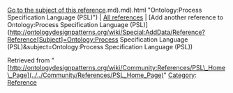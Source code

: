 [Go to the subject of this reference](../../Ontology/Process_Specification_Language_(PSL)).md).md).html "Ontology:Process Specification Language (PSL)") | [All references](../../Community/References.1 "Community:References") | [Add another reference to Ontology:Process Specification Language (PSL)](http://ontologydesignpatterns.org/wiki/Special:AddData/Reference?Reference[Subject]=Ontology:Process Specification Language (PSL)&subject=Ontology:Process Specification Language (PSL))


Retrieved from "[http://ontologydesignpatterns.org/wiki/Community:References/PSL\_Home\_Page](../../Community/References/PSL_Home_Page)"
 [Category](http://ontologydesignpatterns.org/wiki/Special:Categories "Special:Categories"): [Reference](../../Category/Reference "Category:Reference")